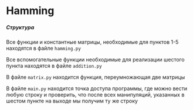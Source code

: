 # Hamming

##### Структура

Все функции и константные матрицы, необходимые для пунктов 1-5 находятся в файле `hamming.py` 

Все вспомогательные функции необходимые для реализации шестого пункта находятся в файле `addition.py`

В файле `matrix.py` находится функция, переумножающая две матрицы

В файле `main.py` находится точка доступа программы, где можно вести любую строку и проверить, что после всех манипуляций, указанных в шестом пункте на выходе мы получим ту же строку
